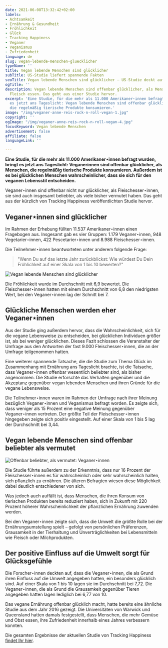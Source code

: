 ```yaml
---
date: 2021-06-08T13:32:42+02:00
labels:
- Achtsamkeit
- Ernährung & Gesundheit
- Fröhlichkeit
- Glück
- Tracking Happiness
- Veganer
- Veganismus
- Zufriedenheit
language: de
slug: vegan-lebende-menschen-gluecklicher
typeName: ''
title: Vegan lebende Menschen sind glücklicher
subTitle: US-Studie liefert spannende Fakten
seoTitle: Vegan lebende Menschen sind glücklicher – US-Studie deckt auf
ogTitle: ''
description: Vegan lebende Menschen sind offenbar glücklicher, als Menschen, die regelmäßig
  Fleisch essen. Das geht aus einer Studie hervor.
excerpt: 'Eine Studie, für die mehr als 11.000 Amerikaner⋆innen befragt wurden, bringt
  es jetzt ans Tageslicht: Vegan lebende Menschen sind offenbar glücklicher, als Menschen,
  die regelmäßig tierische Produkte konsumieren.'
image: "/img/veganer-anne-reis-rock-n-roll-vegan-1.jpg"
copyright: ''
ogImage: "/img/veganer-anne-reis-rock-n-roll-vegan-4.jpg"
focusKeyword: Vegan lebende Menschen
advertisement: false
affiliate: false
languageLink: ''

---
```

**Eine Studie, für die mehr als 11.000 Amerikaner⋆innen befragt wurden, bringt es jetzt ans Tageslicht: Veganerinnen sind offenbar glücklicher, als Menschen, die regelmäßig tierische Produkte konsumieren. Außerdem ist es bei glücklichen Menschen wahrscheinlicher, dass sie sich für den veganen Lebensstil entscheiden.**

Veganer⋆innen sind offenbar nicht nur glücklicher, als Fleischesser⋆innen, sie sind auch insgesamt beliebter, als viele bisher vermutet haben. Das geht aus der kürzlich von Tracking Happiness veröffentlichten Studie hervor.

## Veganer⋆innen sind glücklicher

Im Rahmen der Erhebung füllten 11.537 Amerikaner⋆innen einen Fragebogen aus. Insgesamt gab es vier Gruppen: 1.179 Veganer⋆innen, 948 Vegetarier⋆innen, 422 Pescetarier⋆innen und 8.988 Fleischesser⋆innen.

Die Teilnehmer⋆innen beantworteten unter anderem folgende Frage:

> "Wenn Du auf das letzte Jahr zurückblickst: Wie würdest Du Dein Fröhlichkeit auf einer Skala von 1 bis 10 bewerten?"

![Vegan lebende Menschen sind glücklicher](/img/veganer-anne-reis-rock-n-roll-vegan-2.jpg "Vegan lebende Menschen sind glücklicher")

Die Fröhlichkeit wurde im Durchschnitt mit 6,9 bewertet. Die Fleischesser⋆innen hatten mit einem Durchschnitt von 6,8 den niedrigsten Wert, bei den Veganer⋆innen lag der Schnitt bei 7.

## Glückliche Menschen werden eher Veganer⋆innen

Aus der Studie ging außerdem hervor, dass die Wahrscheinlichkeit, sich für die vegane Lebensweise zu entscheiden, bei glücklichen Individuen größer ist, als bei weniger glücklichen. Dieses Fazit schlossen die Veranstalter der Umfrage aus den Antworten der fast 9.000 Fleischesser⋆innen, die an der Umfrage teilgenommen hatten.

Eine weiterer spannende Tatsache, die die Studie zum Thema Glück im Zusammenhang mit Ernährung ans Tageslicht brachte, ist die Tatsache, dass Veganer⋆innen offenbar wesentlich beliebter sind, als bisher angenommen. Die Studie erforschte das Verhalten gegenüber und die Akzeptanz gegenüber vegan lebenden Menschen und ihren Gründe für die vegane Lebensweise.

Die Teilnehmer⋆innen waren im Rahmen der Umfrage nach ihrer Meinung bezüglich Veganer⋆innen und Veganismus befragt worden. Es zeigte sich, dass weniger als 15 Prozent eine negative Meinung gegenüber Veganer⋆innen vertreten. Der größte Teil der Fleischesser⋆innen hingegeben zeigte sich positiv eingestellt. Auf einer Skala von 1 bis 5 lag der Durchschnitt bei 3,44.

## Vegan lebende Menschen sind offenbar beliebter als vermutet

![Offenbar beliebter, als vermutet: Veganer⋆innen](/img/veganer-anne-reis-rock-n-roll-vegan.jpg "Offenbar beliebter, als vermutet: Veganer⋆innen")

Die Studie führte außerdem zu der Erkenntnis, dass nur 16 Prozent der Fleischesser⋆innen es für wahrscheinlich oder sehr wahrscheinlich halten, sich pflanzlich zu ernähren. Die älteren Befragten wiesen diese Möglichkeit dabei deutlich entschiedener von sich.

Was jedoch auch auffällt ist, dass Menschen, die ihren Konsum von tierischen Produkten bereits reduziert haben, sich in Zukunft mit 220 Prozent höherer Wahrscheinlichkeit der pflanzlichen Ernährung zuwenden werden.

Bei den Veganer⋆innen zeigte sich, dass die Umwelt die größte Rolle bei der Ernährungsumstellung spielt – gefolgt von persönlichen Präferenzen, Grausamkeit in der Tierhaltung und Unverträglichkeiten bei Lebensmitteln wie Fleisch oder Milchprodukten.

## Der positive Einfluss auf die Umwelt sorgt für Glücksgefühle

Die Forscher⋆innen deckten auf, dass die Veganer⋆innen, die als Grund ihren Einfluss auf die Umwelt angegeben hatten, ein besonders glücklich sind. Auf einer Skala von 1 bis 10 lagen sie im Durchschnitt bei 7,72. Die Veganer⋆innen, die als Grund die Grausamkeit gegenüber Tieren angegeben hatten lagen lediglich bei 6,77 von 10.

Das vegane Ernährung offenbar glücklich macht, hatte bereits eine ähnliche Studie aus dem Jahr 2016 gezeigt. Die Universitäten von Warwick und Queensland hatten damals festgestellt, dass Menschen, die mehr Gemüse und Obst essen, ihre Zufriedenheit innerhalb eines Jahres verbessern konnten.

Die gesamten Ergebnisse der aktuellen Studie von Tracking Happiness [findet Ihr hier](https://www.trackinghappiness.com/vegan-happiness-prejudices-study/).